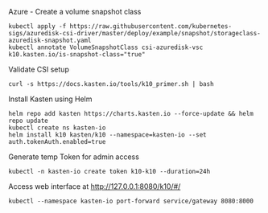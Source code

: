 
Azure - Create a volume snapshot class
```
kubectl apply -f https://raw.githubusercontent.com/kubernetes-sigs/azuredisk-csi-driver/master/deploy/example/snapshot/storageclass-azuredisk-snapshot.yaml
kubectl annotate VolumeSnapshotClass csi-azuredisk-vsc k10.kasten.io/is-snapshot-class="true"
```

Validate CSI setup
```
curl -s https://docs.kasten.io/tools/k10_primer.sh | bash
```

Install Kasten using Helm
```
helm repo add kasten https://charts.kasten.io --force-update && helm repo update
kubectl create ns kasten-io
helm install k10 kasten/k10 --namespace=kasten-io --set auth.tokenAuth.enabled=true
```

Generate temp Token for admin access
```
kubectl -n kasten-io create token k10-k10 --duration=24h
```

Access web interface at http://127.0.0.1:8080/k10/#/
```
kubectl --namespace kasten-io port-forward service/gateway 8080:8000
```

